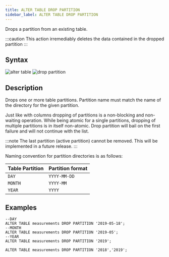 ```yaml
---
title: ALTER TABLE DROP PARTITION
sidebar_label: ALTER TABLE DROP PARTITION
---
```


Drops a partition from an existing table.

:::caution
This action irremediably deletes the data contained in the dropped
partition
:::

## Syntax

![alter table](/img/doc/diagrams/alter-table.svg)
![drop partition](/img/doc/diagrams/alter-table-drop-partition.svg)

## Description

Drops one or more table partitions. Partition name must match the name of the
directory for the given partition.

Just like with columns dropping of partitions is a non-blocking and non-waiting
operation. While being atomic for a single partitions, dropping of multiple
partitions is in itself non-atomic. Drop partition will bail on the first
failure and will not continue with the list.

:::note
The last partition (active partition) cannot be removed. This will be
implemented in a future release.
:::

Naming convention for partition directories is as follows:

| Table Partition | Partition format |
| --------------- | ---------------- |
| `DAY`           | `YYYY-MM-DD`     |
| `MONTH`         | `YYYY-MM`        |
| `YEAR`          | `YYYY`           |

## Examples

```questdb-sql title="Drop a single partition"
--DAY
ALTER TABLE measurements DROP PARTITION '2019-05-18';
--MONTH
ALTER TABLE measurements DROP PARTITION '2019-05';
--YEAR
ALTER TABLE measurements DROP PARTITION '2019';
```

```questdb-sql title="Drop multiple partitions"
ALTER TABLE measurements DROP PARTITION '2018','2019';
```
